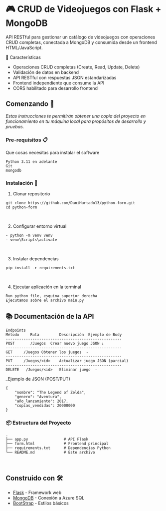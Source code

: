 # 🎮 CRUD de Videojuegos con Flask + MongoDB
API RESTful para gestionar un catálogo de videojuegos con operaciones CRUD completas, conectada a MongoDB y consumida desde un frontend HTML/JavaScript.

🌟 Características
 - Operaciones CRUD completas (Create, Read, Update, Delete)
 - Validación de datos en backend
 - API RESTful con respuestas JSON estandarizadas
 - Frontend independiente que consume la API
 - CORS habilitado para desarrollo frontend
   
## Comenzando 🚀

_Estas instrucciones te permitirán obtener una copia del proyecto en funcionamiento en tu máquina local para propósitos de desarrollo y pruebas._

### Pre-requisitos 📋

Que cosas necesitas para instalar el software

```
Python 3.11 en adelante
Git
mongodb
```

### Instalación 🔧

1. Clonar repositorio
```
git clone https://github.com/DaniHurtado13/python-form.git
cd python-form
```
<br>

2. Configurar entorno virtual
```
- python -m venv venv
- venv\Scripts\activate
```

<br>

3. Instalar dependencias
```
pip install -r requirements.txt
```

<br>

4. Ejecutar aplicación en la terminal
```
Run python file, esquina superior derecha
Ejecutamos sobre el archivo main.py
```


## 📚 Documentación de la API

```
Endpoints
Método	   Ruta	        Descripción	 Ejemplo de Body
----------------------------------------------------
POST	   /Juegos	Crear nuevo juego JSON ↓
----------------------------------------------------
GET	    /Juegos	Obtener los juegos	-
----------------------------------------------------
PUT     /Juegos/<id>	Actualizar juego JSON (parcial)
----------------------------------------------------
DELETE	 /Juegos/<id>	Eliminar juego	-

```

_Ejemplo de JSON (POST/PUT)
```
{
    "nombre": "The Legend of Zelda",
    "genero": "Aventura",
    "año_lanzamiento": 2017,
    "copias_vendidas": 20000000
}
```

### 📦 Estructura del Proyecto
```
.
├── app.py                # API Flask
├── form.html             # Frontend principal
├── requirements.txt      # Dependencias Python
└── README.md             # Este archivo
```

<br>

## Construido con 🛠️

* [Flask](https://flask.palletsprojects.com/en/stable/) - Framework web
* [MongoDB](https://www.mongodb.com/) - Conexión a Azure SQL
* [BootStrap](https://getbootstrap.com/) -  Estilos básicos

